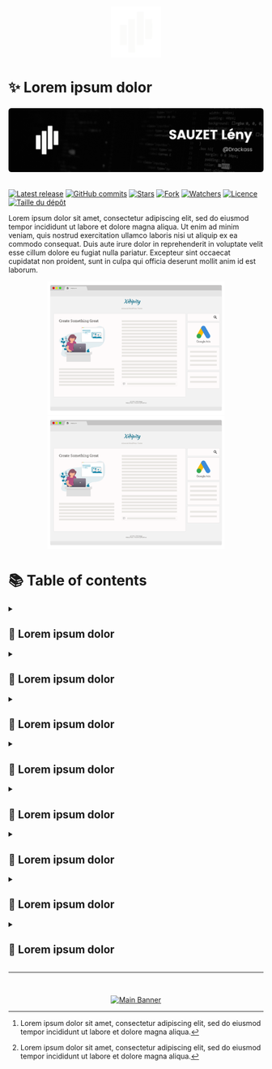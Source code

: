 <div align="center">
  <picture>
  <source media="(prefers-color-scheme: dark)" srcset="https://github.com/Drackass/Drackass/blob/main/icon-light.png">
  <source media="(prefers-color-scheme: light)" srcset="https://github.com/Drackass/Drackass/blob/main/icon-dark.png">
  <img alt="Main Banner" src="https://github.com/Drackass/Drackass/blob/main/icon-light.png" width="100px">
  </picture>
</div>

# ✨ Lorem ipsum dolor
### 

<picture>
  <source media="(prefers-color-scheme: dark)" srcset="https://github.com/Drackass/Drackass/blob/main/banner-dark.png">
  <source media="(prefers-color-scheme: light)" srcset="https://github.com/Drackass/Drackass/blob/main/banner-light.png">
  <img alt="Main Banner" src="https://github.com/Drackass/Drackass/blob/main/banner-dark.png">
</picture>

</br>
</br>

[![Latest release](https://img.shields.io/github/v/release/Drackass/Hello-World?label=Latest%20release&style=social)](https://github.com/Drackass/Hello-World/releases/tag/v1.5.0)
[![GitHub commits](https://img.shields.io/github/commits-since/Drackass/Hello-World/v1.5.0.svg?style=social)](https://GitHub.com/Drackass/Hello-World/commit/)
[![Stars](https://img.shields.io/github/stars/Drackass/Hello-World?style=social)](https://github.com/Drackass/Hello-World/stargazers)
[![Fork](https://img.shields.io/github/forks/Drackass/Hello-World?style=social)](https://github.com/Drackass/Hello-World/network/members)
[![Watchers](https://img.shields.io/github/watchers/Drackass/Hello-World?style=social)](https://github.com/Drackass/Hello-World/watchers)
[![Licence](https://img.shields.io/github/license/Drackass/Hello-World?style=social)](https://github.com/Drackass/Hello-World/blob/main/LICENSE)
[![Taille du dépôt](https://img.shields.io/github/repo-size/Drackass/Hello-World?style=social)](https://github.com/Drackass/Hello-World)

Lorem ipsum dolor sit amet, consectetur adipiscing elit, sed do eiusmod tempor incididunt ut labore et dolore magna aliqua. Ut enim ad minim veniam, quis nostrud exercitation ullamco laboris nisi ut aliquip ex ea commodo consequat. Duis aute irure dolor in reprehenderit in voluptate velit esse cillum dolore eu fugiat nulla pariatur. Excepteur sint occaecat cupidatat non proident, sunt in culpa qui officia deserunt mollit anim id est laborum.
<div align="center">
  <img alt="Main Banner" src="https://github.com/othneildrew/Best-README-Template/raw/master/images/screenshot.png" width="350px">
  <img alt="Main Banner" src="https://github.com/othneildrew/Best-README-Template/raw/master/images/screenshot.png" width="350px">
</div>

# 📚 Table of contents
<details>
<summary><h2>📕 Lorem ipsum dolor</h2></summary>
<br/>

> ### 🔎 Sub-summary
> 1. [Lorem ipsum](https://example.com)
> 2. [Lorem ipsum](https://example.com)
> 3. [Lorem ipsum](https://example.com)
>    
> <br/>
>
> ### 📌 Lorem ipsum
> 
> Lorem ipsum dolor sit amet, consectetur adipiscing elit, sed do eiusmod tempor incididunt ut labore et dolore magna aliqua. Ut enim ad minim veniam, quis nostrud exercitation ullamco laboris nisi ut aliquip ex ea commodo consequat. Duis aute irure dolor in reprehenderit in voluptate velit esse cillum dolore eu fugiat nulla pariatur. Excepteur sint occaecat cupidatat non proident, sunt in culpa qui officia deserunt mollit anim id est laborum.

```bash
# git initialization
$ git init

```

</details>

<details>
<summary><h2>📗 Lorem ipsum dolor</h2></summary>
<br/>

> ### 🔎 Sub-summary
> 1. [Lorem ipsum](https://example.com)
> 2. [Lorem ipsum](https://example.com)
> 3. [Lorem ipsum](https://example.com)
>    
> <br/>
>
> ### 📌 Lorem ipsum
> 
> Lorem ipsum dolor sit amet, consectetur adipiscing elit, sed do eiusmod tempor incididunt ut labore et dolore magna aliqua. Ut enim ad minim veniam, quis nostrud exercitation ullamco laboris nisi ut aliquip ex ea commodo consequat. Duis aute irure dolor in reprehenderit in voluptate velit esse cillum dolore eu fugiat nulla pariatur. Excepteur sint occaecat cupidatat non proident, sunt in culpa qui officia deserunt mollit anim id est laborum.
>
> 1. First list item
>   - First nested list item
>     - Second nested list item


</details>

<details>
<summary><h2>📘 Lorem ipsum dolor</h2></summary>
<br/>

> ### 🔎 Sub-summary
> 1. [Lorem ipsum](https://example.com)
> 2. [Lorem ipsum](https://example.com)
> 3. [Lorem ipsum](https://example.com)
>    
> <br/>
>
> ### 📌 Lorem ipsum
> 
> Lorem ipsum dolor sit amet, consectetur adipiscing elit, sed do eiusmod tempor incididunt ut labore et dolore magna aliqua. Ut enim ad minim veniam, quis nostrud exercitation ullamco laboris nisi ut aliquip ex ea commodo consequat. Duis aute irure dolor in reprehenderit in voluptate velit esse cillum dolore eu fugiat nulla pariatur. Excepteur sint occaecat cupidatat non proident, sunt in culpa qui officia deserunt mollit anim id est laborum.
>
> 💡 Tips
> Lorem ipsum dolor sit amet, consectetur adipiscing elit, sed do eiusmod tempor incididunt ut labore et dolore magna aliqua.
> 
> **Note**
> Lorem ipsum dolor sit amet, consectetur adipiscing elit, sed do eiusmod tempor incididunt ut labore et dolore magna aliqua.
> 
> **Warning**
> Lorem ipsum dolor sit amet, consectetur adipiscing elit, sed do eiusmod tempor incididunt ut labore et dolore magna aliqua.

</details>

<details>
<summary><h2>📙 Lorem ipsum dolor</h2></summary>
<br/>
  
> ### 🔎 Sub-summary
> 1. [Lorem ipsum](https://example.com)
> 2. [Lorem ipsum](https://example.com)
> 3. [Lorem ipsum](https://example.com)
>    
> <br/>
>
> ### 📌 Lorem ipsum
> 
> Lorem ipsum dolor sit amet, consectetur adipiscing elit, sed do eiusmod tempor incididunt ut labore et dolore magna aliqua. Ut enim ad minim veniam, quis nostrud exercitation ullamco laboris nisi ut aliquip ex ea commodo consequat. Duis aute irure dolor in reprehenderit in voluptate velit esse cillum dolore eu fugiat nulla pariatur. Excepteur sint occaecat cupidatat non proident, sunt in culpa qui officia deserunt mollit anim id est laborum.
>
> Lorem [ipsum dolor](https://example.com) sit amet, consectetur adipiscing elit, sed do `eiusmod tempor` incididunt ut labore et dolore magna aliqua.

</details>

<details>
<summary><h2>📓 Lorem ipsum dolor</h2></summary>
<br/>
  
> ### 🔎 Sub-summary
> 1. [Lorem ipsum](https://example.com)
> 2. [Lorem ipsum](https://example.com)
> 3. [Lorem ipsum](https://example.com)
>    
> <br/>
>
> ### 📌 Lorem ipsum
> 
> Lorem ipsum dolor sit amet, consectetur adipiscing elit, sed do eiusmod tempor incididunt ut labore et dolore magna aliqua. Ut enim ad minim veniam, quis nostrud exercitation ullamco laboris nisi ut aliquip ex ea commodo consequat. Duis aute irure dolor in reprehenderit in voluptate velit esse cillum dolore eu fugiat nulla pariatur. Excepteur sint occaecat cupidatat non proident, sunt in culpa qui officia deserunt mollit anim id est laborum.
>
> Lorem ipsum dolor[^1] sit amet, consectetur adipiscing elit, sed do eiusmod tempor incididunt[^2] ut labore et dolore magna aliqua.

</details>

<details>
<summary><h2>📒 Lorem ipsum dolor</h2></summary>
<br/>
  
> ### 🔎 Sub-summary
> 1. [Lorem ipsum](https://example.com)
> 2. [Lorem ipsum](https://example.com)
> 3. [Lorem ipsum](https://example.com)
>    
> <br/>
>
> ### 📌 Lorem ipsum
> 
> Lorem ipsum dolor sit amet, consectetur adipiscing elit, sed do eiusmod tempor incididunt ut labore et dolore magna aliqua. Ut enim ad minim veniam, quis nostrud exercitation ullamco laboris nisi ut aliquip ex ea commodo consequat. Duis aute irure dolor in reprehenderit in voluptate velit esse cillum dolore eu fugiat nulla pariatur. Excepteur sint occaecat cupidatat non proident, sunt in culpa qui officia deserunt mollit anim id est laborum.
>
> | Lorem | Ipsum|
> |:---| :---:|
> | Lorem   | ✅ |
> | Lorem   | ❌ |
> | Lorem   | ⚠️ |
> | Lorem   | ℹ️ |

</details>

<details>
<summary><h2>📔 Lorem ipsum dolor</h2></summary>
<br/>
  
> ### 🔎 Sub-summary
> 1. [Lorem ipsum](https://example.com)
> 2. [Lorem ipsum](https://example.com)
> 3. [Lorem ipsum](https://example.com)
>    
> <br/>
>
> ### 📌 Lorem ipsum
> 
> Lorem ipsum dolor sit amet, consectetur adipiscing elit, sed do eiusmod tempor incididunt ut labore et dolore magna aliqua. Ut enim ad minim veniam, quis nostrud exercitation ullamco laboris nisi ut aliquip ex ea commodo consequat. Duis aute irure dolor in reprehenderit in voluptate velit esse cillum dolore eu fugiat nulla pariatur. Excepteur sint occaecat cupidatat non proident, sunt in culpa qui officia deserunt mollit anim id est laborum.
>


</details>

<details>
<summary><h2>📃 Lorem ipsum dolor</h2></summary>
<br/>
  
> 1. [Lorem ipsum](https://example.com)
> 2. [Lorem ipsum](https://example.com)
> 3. [Lorem ipsum](https://example.com)
> 4. [Lorem ipsum](https://example.com)
> 5. [Lorem ipsum](https://example.com)
>
> <br/>
>
> Lorem ipsum dolor sit amet, consectetur adipiscing elit, sed do eiusmod tempor incididunt ut labore et dolore magna aliqua. Ut enim ad minim veniam, quis nostrud exercitation ullamco laboris nisi ut aliquip ex ea commodo consequat. Duis aute irure dolor in reprehenderit in voluptate velit esse cillum dolore eu fugiat nulla pariatur. Excepteur sint occaecat cupidatat non proident, sunt in culpa qui officia deserunt mollit anim id est laborum.

</details>

---

<!---
npx contributer-faces --exclude "*bot*" --limit 70 --repo "https://github.com/amplication/amplication"

change the height and width for each of the contributors from 80 to 50.
--->

[//]: contributor-faces
[//]: contributor-faces

</br>

<p align="center"><a href="https://github.com/Drackass/Hello-World#readme-top" align="center"><img alt="Main Banner" src="https://static.vecteezy.com/system/resources/previews/011/893/855/original/neumorphic-up-arrow-icon-neumorphism-ui-button-free-png.png" width="50px"></a></p>

[^1]:
    Lorem ipsum dolor sit amet, consectetur adipiscing elit, sed do eiusmod tempor incididunt ut labore et dolore magna aliqua.

[^2]:
    Lorem ipsum dolor sit amet, consectetur adipiscing elit, sed do eiusmod tempor incididunt ut labore et dolore magna aliqua.
